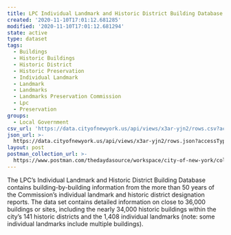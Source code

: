 ```yaml
---
title: LPC Individual Landmark and Historic District Building Database
created: '2020-11-10T17:01:12.681285'
modified: '2020-11-10T17:01:12.681294'
state: active
type: dataset
tags:
  - Buildings
  - Historic Buildings
  - Historic District
  - Historic Preservation
  - Individual Landmark
  - Landmark
  - Landmarks
  - Landmarks Preservation Commission
  - Lpc
  - Preservation
groups:
  - Local Government
csv_url: 'https://data.cityofnewyork.us/api/views/x3ar-yjn2/rows.csv?accessType=DOWNLOAD'
json_url: >-
  https://data.cityofnewyork.us/api/views/x3ar-yjn2/rows.json?accessType=DOWNLOAD
layout: post
postman_collection_url: >-
  https://www.postman.com/thedaydasource/workspace/city-of-new-york/collection/15909983-5a32a62f-4693-42da-afb1-10efe9c40af4
---
```

The LPC’s Individual Landmark and Historic District Building Database contains building-by-building information from the more than 50 years of the Commission’s individual landmark and historic district designation reports. The data set contains detailed information on close to 36,000 buildings or sites, including the nearly 34,000 historic buildings within the city’s 141 historic districts and the 1,408 individual landmarks (note: some individual landmarks include multiple buildings).
